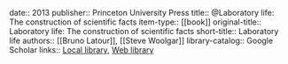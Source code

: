 date:: 2013
publisher:: Princeton University Press
title:: @Laboratory life: The construction of scientific facts
item-type:: [[book]]
original-title:: Laboratory life: The construction of scientific facts
short-title:: Laboratory life
authors:: [[Bruno Latour]], [[Steve Woolgar]]
library-catalog:: Google Scholar
links:: [Local library](zotero://select/library/items/HS7INLGM), [Web library](https://www.zotero.org/users/6520516/items/HS7INLGM)
